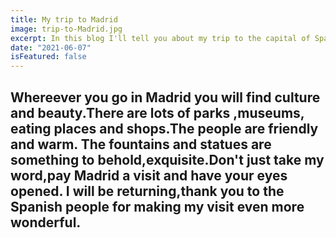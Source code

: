 ```yaml
---
title: My trip to Madrid
image: trip-to-Madrid.jpg
excerpt: In this blog I'll tell you about my trip to the capital of Spain.
date: "2021-06-07"
isFeatured: false
---
```


## Whereever you go in Madrid you will find culture and beauty.There are lots of parks ,museums, eating places and shops.The people are friendly and warm. The fountains and statues are something to behold,exquisite.Don't just take my word,pay Madrid a visit and have your eyes opened. I will be returning,thank you to the Spanish people for making my visit even more wonderful.